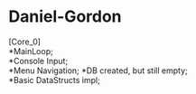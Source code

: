 # Daniel-Gordon
[Core_0]  
*MainLoop;  
*Console Input;  
*Menu Navigation;
*DB created, but still empty;  
*Basic DataStructs impl;
